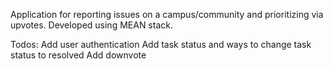 Application for reporting issues on a campus/community and prioritizing via upvotes. 
Developed using MEAN stack. 

Todos: 
Add user authentication
Add task status and ways to change task status to resolved
Add downvote

